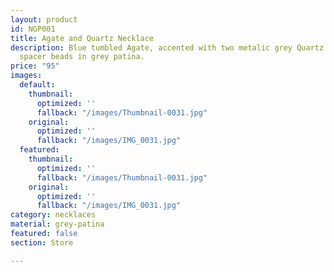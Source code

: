 ```yaml
---
layout: product
id: NGP001
title: Agate and Quartz Necklace
description: Blue tumbled Agate, accented with two metalic grey Quartz crystals. Curved
  spacer beads in grey patina.
price: "95"
images:
  default:
    thumbnail:
      optimized: ''
      fallback: "/images/Thumbnail-0031.jpg"
    original:
      optimized: ''
      fallback: "/images/IMG_0031.jpg"
  featured:
    thumbnail:
      optimized: ''
      fallback: "/images/Thumbnail-0031.jpg"
    original:
      optimized: ''
      fallback: "/images/IMG_0031.jpg"
category: necklaces
material: grey-patina
featured: false
section: Store

---
```

